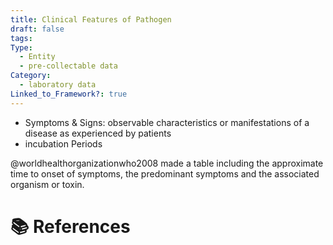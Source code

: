 ```yaml
---
title: Clinical Features of Pathogen
draft: false
tags: 
Type:
  - Entity
  - pre-collectable data
Category:
  - laboratory data
Linked_to_Framework?: true
---
```

- Symptoms & Signs: observable characteristics or manifestations of a disease as experienced by patients
- incubation Periods

@worldhealthorganizationwho2008 made a table including the approximate time to onset of symptoms, the predominant symptoms and the associated organism or toxin.

# 📚 References
